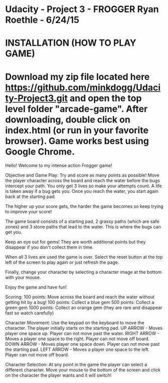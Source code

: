 Udacity - Project 3 - FROGGER
Ryan Roethle - 6/24/15
===============================

INSTALLATION (HOW TO PLAY GAME)
===================================================================================
Download my zip file located here https://github.com/minkdogg/Udacity-Project3.git 
and open the top level folder "arcade-game".
After downloading, double click on index.html (or run in your favorite browser).
Game works best using Google Chrome.
=====================================================================================


Hello! Welcome to my intense action Frogger game!

Objective and Game Play:
Try and score as many points as possible! Move the player character across the board 
and reach the water before the bugs intercept your path. You only get 3 lives so make
your attempts count. A life is taken away if a bug gets you. Once you reach the water, 
you start again back at the starting pad. 

The higher up your score gets, the harder the game becomes so keep trying to improve
your score! 

The game board consists of a starting pad, 2 grassy paths (which are safe zones)
and 3 stone paths that lead to the water. This is where the bugs can get you. 

Keep an eye out for gems!  They are worth additional points but they disappear
if you don't collect them in time. 

When all 3 lives are used the game is over. Select the reset button at the top left of the screen 
to play again or just refresh the page.  

Finally, change your character by selecting a character image at the bottom with your mouse.

Enjoy the game and have fun!

Scoring:
100 points: Move across the board and reach the water without getting hit by a bug!
100 points: Collect a blue gem
500 points: Collect a green gem
1000 points: Collect an orange gem (they are rare and disappear fast so watch carefully)

Character Movement:
Use the keypad on the keyboard to move the character. The player initially starts on the starting pad.
UP ARROW - Moves player one space up. Player can not move past the water.
RIGHT ARROW - Moves a player one space to the right. Player can not move off board.
DOWN ARROW - Moves player one space down. Player can not move past the starting pad.
LEFT ARROW - Moves a player one space to the left. Player can not move off board.

Character Selection:
At any point in the game the player can select a different character. Move your mouse to the bottom
of the screen and click on the character the player wants and it will switch!
